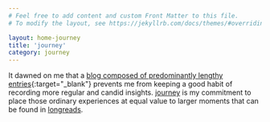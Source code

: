 ```yaml
---
# Feel free to add content and custom Front Matter to this file.
# To modify the layout, see https://jekyllrb.com/docs/themes/#overriding-theme-defaults

layout: home-journey
title: 'journey'
category: journey
---
```


It dawned on me that a [blog composed of predominantly lengthy entries](https://jinyoungsjourney.wordpress.com/){:target="_blank"} prevents me from keeping a good habit of recording more regular and candid insights. [journey](https://jinyoung.xyz/journey/) is my commitment to place those ordinary experiences at equal value to larger moments that can be found in [longreads](https://jinyoung.xyz/blog-longreads/).
